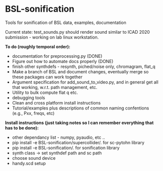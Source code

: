 # BSL-sonification
Tools for sonification of BSL data, examples, documentation

Current state:
	test_sounds.py should render sound similar to ICAD 2020 submission - working on lab linux workstation.


<b>To do (roughly temporal order):</b>
<ul>
<li>documentation for preprocessing.py (DONE)</li>
<li>Figure out how to automate docs properly (DONE) </li>
<li>finish other synthdefs - resynth, piched/noise only, chromagram, flat_q</li>
<li>Make a branch of BSL and document changes, eventually merge so these packages can work together</li>
<li>Argument specification for add_sound_to_video.py, and in general get all that working, w.r.t. path management, etc.</li>
<li>Utility to bulk compute flat q etc.</li>
<li>debugging tools</li>
<li>Clean and cross platform install instructions</li>
<li>Tutorial/examples plus descriptions of common naming confentions (e.g., Pxx, freqs, etc)</li>
</ul>


<b>Install  instructions (just taking notes so I can remember everything that has to be done):</b>
<ul>
<li>other dependancy list - numpy, pyaudio, etc .. </li>
<li>pip install -e BSL-sonification/supercollider/.  for sc-pytohn library</li>
<li>pip install -e BSL-sonification/. for sonification library</li>
<li>synth class -> set synthdef path and sc path</li>
<li>choose sound device</li>
<li>handy.scd setup</li>
</ul>